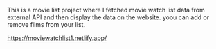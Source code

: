 This is a movie list project where I fetched movie watch list data from          
external API and then display the data on the website. yoou can add or remove films from your list.                                  
 
https://moviewatchlist1.netlify.app/      

